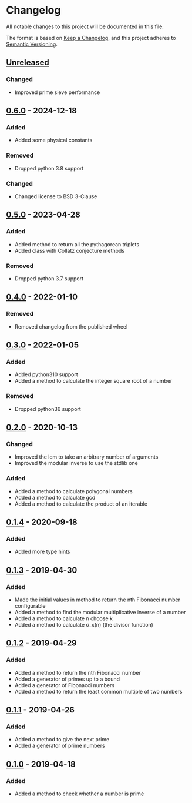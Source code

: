 # Changelog

All notable changes to this project will be documented in this file.

The format is based on [Keep a Changelog], and this project adheres to [Semantic Versioning].

## [Unreleased]

### Changed

-   Improved prime sieve performance

## [0.6.0] - 2024-12-18

### Added

-   Added some physical constants

### Removed

-   Dropped python 3.8 support

### Changed

-   Changed license to BSD 3-Clause

## [0.5.0] - 2023-04-28

### Added

-   Added method to return all the pythagorean triplets
-   Added class with Collatz conjecture methods

### Removed

-   Dropped python 3.7 support

## [0.4.0] - 2022-01-10

### Removed

-   Removed changelog from the published wheel

## [0.3.0] - 2022-01-05

### Added

-   Added python310 support
-   Added a method to calculate the integer square root of a number

### Removed

-   Dropped python36 support

## [0.2.0] - 2020-10-13

### Changed

-   Improved the lcm to take an arbitrary number of arguments
-   Improved the modular inverse to use the stdlib one

### Added

-   Added a method to calculate polygonal numbers
-   Added a method to calculate gcd
-   Added a method to calculate the product of an iterable

## [0.1.4] - 2020-09-18

### Added

-   Added more type hints

## [0.1.3] - 2019-04-30

### Added

-   Made the initial values in method to return the nth Fibonacci number
    configurable
-   Added a method to find the modular multiplicative inverse of a
    number
-   Added a method to calculate n choose k
-   Added a method to calculate σ_x(n) (the divisor function)

## [0.1.2] - 2019-04-29

### Added

-   Added a method to return the nth Fibonacci number
-   Added a generator of primes up to a bound
-   Added a generator of Fibonacci numbers
-   Added a method to return the least common multiple of two numbers

## [0.1.1](https://github.com/spapanik/mathlib/compare/v0.1.0...v0.1.1) - 2019-04-26

### Added

-   Added a method to give the next prime
-   Added a generator of prime numbers

## [0.1.0](https://github.com/spapanik/mathlib/releases/tag/v0.1.0) - 2019-04-18

### Added

-   Added a method to check whether a number is prime

[Keep a Changelog]: https://keepachangelog.com/en/1.0.0/
[Semantic Versioning]: https://semver.org/spec/v2.0.0.html
[Unreleased]: https://github.com/spapanik/mathlib/compare/v0.6.0...master
[0.6.0]: https://github.com/spapanik/mathlib/compare/v0.5.0...v0.6.0
[0.5.0]: https://github.com/spapanik/mathlib/compare/v0.4.0...v0.5.0
[0.4.0]: https://github.com/spapanik/mathlib/compare/v0.3.0...v0.4.0
[0.3.0]: https://github.com/spapanik/mathlib/compare/v0.2.0...v0.3.0
[0.2.0]: https://github.com/spapanik/mathlib/compare/v0.1.4...v0.2.0
[0.1.4]: https://github.com/spapanik/mathlib/compare/v0.1.3...v0.1.4
[0.1.3]: https://github.com/spapanik/mathlib/compare/v0.1.2...v0.1.3
[0.1.2]: https://github.com/spapanik/mathlib/compare/v0.1.1...v0.1.2
